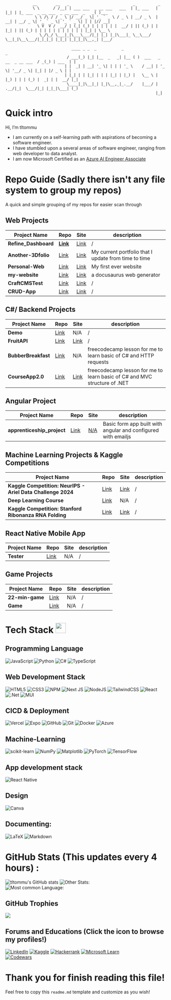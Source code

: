 ```

            __        __   _                            _          _
            \ \      / /__| | ___ ___  _ __ ___   ___  | |_ ___   | |_| | |_ ___  _ __ ___  _ __ ___  _   _( )___  
             \ \ /\ / / _ \ |/ __/ _ \| '_ ` _ \ / _ \ | __/ _ \  | __| | __/ _ \| '_ ` _ \| '_ ` _ \| | | |// __|  
              \ V  V /  __/ | (_| (_) | | | | | |  __/ | || (_) | | |_| | || (_) | | | | | | | | | | | |_| | \__ \
               \_/\_/ \___|_|\___\___/|_| |_| |_|\___|_ \__\___/   \__|_|\__\___/|_|_|_| |_|_| |_|_|_|\__,_| |___/

                             ____ _ _  _           _                                              _                      
                           / ___(_) |_| |__  _   _| |__ ( )  ___   _ __  _ __ ___  / _(_) | ___  | |                     
                          | |  _| | __| '_ \| | | | '_ \    / __| | '_ \| '__/ _ \| |_| | |/ _ \ | |                   
                          | |_| | | |_| | | | |_| | |_) |   \__ \ | |_) | | | (_) |  _| | |  __/ |_|                  
                           \____|_|\__|_| |_|\__,_|_.__/    |___/ | .__/|_|  \___/|_| |_|_|\___| (_) 
                                                                  |_|                                                                                 
```                             

# Quick intro
  Hi, I’m tltommu
- I am currently on a self-learning path with aspirations of becoming a software engineer.
- I have stumbled upon a several areas of software engineer, ranging from web developer to data analyst.
- I am now Microsoft Certified as an [Azure AI Engineer Associate](https://learn.microsoft.com/en-us/users/tommylam-7630/credentials/3665946c5028ef01)

# Repo Guide (Sadly there isn't any file system to group my repos)
A quick and simple grouping of my repos for easier scan through 

## Web Projects

| Project Name   | Repo | Site | description |
| --------| ------- | ------- | -------|
|**Refine_Dashboard** | **[Link](https://github.com/tltommu/refine_Dashboard)** | [Link](https://refine-dashboard-drab.vercel.app) | /
|**Another-3Dfolio**| [Link](https://github.com/tltommu/Another-3Dfolio) | [Link](https://another-3-dfolio.vercel.app/) | My current portfolio that I update from time to time
|**Personal-Web**| [Link](https://github.com/tltommu/Personal-web) | [Link](https://thankful-bay-095d2a003.3.azurestaticapps.net) | My first ever website
|**my-website** | [Link](https://github.com/tltommu/my-website) | [Link](my-website-eight-rho.vercel.app) | a docusaurus web generator
|**CraftCMSTest**| [Link](https://github.com/tltommu/CraftCMSTest) | [Link](https://craft-cms-test.vercel.app/) | /
|**CRUD-App**| [Link](https://github.com/tltommu/CRUD-App) |[Link](https://yellow-sky-094200410.4.azurestaticapps.net/) | /

## C#/ Backend Projects

| Project Name   | Repo | Site | description |
| --------| ------- | ------- | -------|
|**Demo** | [Link](https://github.com/tltommu/Demo)| N/A | /
|**FruitAPI** |[Link](https://github.com/tltommu/FruitAPI) | [Link](https://fruitapi2.azurewebsites.net/swagger) | /
|**BubberBreakfast**  |[Link](https://github.com/tltommu/BubberBreakfast) | N/A | freecodecamp lesson for me to learn basic of C# and HTTP requests
|**CourseApp2.0** |[Link](https://github.com/tltommu/CourseApp2.0/) | [Link](https://courseapp2020250402024208.azurewebsites.net/) | freecodecamp lesson for me to learn basic of C# and MVC structure of .NET

## Angular Project

| Project Name   | Repo | Site | description |
| --------| ------- | ------- | ----|
|**apprenticeship_project**  | [Link](https://github.com/tltommu/apprenticeship_project)| [N/A ](https://apprenticeship-project.vercel.app/) | Basic form app built with angular and configured with emailjs



## Machine Learning Projects & Kaggle Competitions
| Project Name   | Repo | Site | description |
| --------| ------- | ------- | ------- |
|**Kaggle Competition: NeurIPS - Ariel Data Challenge 2024** | [Link](https://github.com/tltommu/NeurIPS)| [Link](https://www.kaggle.com/competitions/ariel-data-challenge-2024) | /
|**Deep Learning Course**| [Link](https://github.com/tltommu/Deep-learning-course) | N/A | /
|**Kaggle Competition: Stanford Ribonanza RNA Folding**| [Link](https://github.com/tltommu/RNA-Starter) | [Link](https://www.kaggle.com/competitions/stanford-ribonanza-rna-folding) | /

## React Native Mobile App

| Project Name   | Repo | Site | description |
| --------| ------- | ------- | ------- |
| **Tester** | [Link](https://github.com/tltommu/Tester) | N/A  | /

## Game Projects
| Project Name   | Repo | Site | description |
| --------| ------- | ------- | ------- |
| **22-min-game** | [Link](https://github.com/tltommu/22-min-game) | N/A  | /
| **Game** | [Link](https://github.com/tltommu/Game) | N/A  | /

# Tech Stack <img src = "https://media2.giphy.com/media/QssGEmpkyEOhBCb7e1/giphy.gif?cid=ecf05e47a0n3gi1bfqntqmob8g9aid1oyj2wr3ds3mg700bl&rid=giphy.gif" width = 32px> 

## Programming Language
![JavaScript](https://img.shields.io/badge/javascript-%23323330.svg?style=for-the-badge&logo=javascript&logoColor=%23F7DF1E) 
![Python](https://img.shields.io/badge/python-3670A0?style=for-the-badge&logo=python&logoColor=ffdd54) 
![C#](https://img.shields.io/badge/c%23-%23239120.svg?style=for-the-badge&logo=csharp&logoColor=white) 
![TypeScript](https://img.shields.io/badge/typescript-%23007ACC.svg?style=for-the-badge&logo=typescript&logoColor=white)

##  Web Development Stack
![HTML5](https://img.shields.io/badge/html5-%23E34F26.svg?style=for-the-badge&logo=html5&logoColor=white) 
![CSS3](https://img.shields.io/badge/css3-%231572B6.svg?style=for-the-badge&logo=css3&logoColor=white) 
![NPM](https://img.shields.io/badge/NPM-%23000000.svg?style=for-the-badge&logo=npm&logoColor=white) 
![Next JS](https://img.shields.io/badge/Next-black?style=for-the-badge&logo=next.js&logoColor=white) 
![NodeJS](https://img.shields.io/badge/node.js-6DA55F?style=for-the-badge&logo=node.js&logoColor=white) 
![TailwindCSS](https://img.shields.io/badge/tailwindcss-%2338B2AC.svg?style=for-the-badge&logo=tailwind-css&logoColor=white) 
![React](https://img.shields.io/badge/react-%2320232a.svg?style=for-the-badge&logo=react&logoColor=%2361DAFB) 
![.Net](https://img.shields.io/badge/.NET-5C2D91?style=for-the-badge&logo=.net&logoColor=white) 
![MUI](https://img.shields.io/badge/MUI-%230081CB.svg?style=for-the-badge&logo=mui&logoColor=white)

## CICD & Deployment
![Vercel](https://img.shields.io/badge/vercel-%23000000.svg?style=for-the-badge&logo=vercel&logoColor=white) 
![Expo](https://img.shields.io/badge/expo-1C1E24?style=for-the-badge&logo=expo&logoColor=#D04A37) 
![GitHub](https://img.shields.io/badge/github-%23121011.svg?style=for-the-badge&logo=github&logoColor=white)
![Git](https://img.shields.io/badge/git-%23F05033.svg?style=for-the-badge&logo=git&logoColor=white)
![Docker](https://img.shields.io/badge/docker-%230db7ed.svg?style=for-the-badge&logo=docker&logoColor=white) 
![Azure](https://img.shields.io/badge/azure-%230072C6.svg?style=for-the-badge&logo=microsoftazure&logoColor=white) 

## Machine-Learning
![scikit-learn](https://img.shields.io/badge/scikit--learn-%23F7931E.svg?style=for-the-badge&logo=scikit-learn&logoColor=white) 
![NumPy](https://img.shields.io/badge/numpy-%23013243.svg?style=for-the-badge&logo=numpy&logoColor=white) 
![Matplotlib](https://img.shields.io/badge/Matplotlib-%23ffffff.svg?style=for-the-badge&logo=Matplotlib&logoColor=black) 
![PyTorch](https://img.shields.io/badge/PyTorch-%23EE4C2C.svg?style=for-the-badge&logo=PyTorch&logoColor=white) 
![TensorFlow](https://img.shields.io/badge/TensorFlow-%23FF6F00.svg?style=for-the-badge&logo=TensorFlow&logoColor=white) 

##  App development stack
![React Native](https://img.shields.io/badge/react_native-%2320232a.svg?style=for-the-badge&logo=react&logoColor=%2361DAFB) 

##  Design
![Canva](https://img.shields.io/badge/Canva-%2300C4CC.svg?style=for-the-badge&logo=Canva&logoColor=white)  

## Documenting:
 ![LaTeX](https://img.shields.io/badge/latex-%23008080.svg?style=for-the-badge&logo=latex&logoColor=white) 	![Markdown](https://img.shields.io/badge/markdown-%23000000.svg?style=for-the-badge&logo=markdown&logoColor=white)

# GitHub Stats (This updates every 4 hours) :
![tltommu's GitHub stats](https://github-readme-stats.vercel.app/api?username=tltommu&show_icons=true&theme=transparent)
![Other Stats:](https://github-readme-streak-stats.herokuapp.com/?user=tltommu&theme=radical&hide_border=false)<br/>
![Most common Language:](https://github-readme-stats.vercel.app/api/top-langs/?username=tltommu&theme=radical&hide_border=false&include_all_commits=false&count_private=false&layout=compact)

## GitHub Trophies
![](https://github-profile-trophy.vercel.app/?username=tltommu&theme=discord&no-frame=false&no-bg=false&margin-w=4)


## Forums and Educations (Click the icon to browse my profiles!)
[![LinkedIn](https://img.shields.io/badge/linkedin-%230077B5.svg?style=for-the-badge&logo=linkedin&logoColor=white)](https://www.linkedin.com/in/tommy-lam-a9579524a/)
[![Kaggle](https://img.shields.io/badge/Kaggle-035a7d?style=for-the-badge&logo=kaggle&logoColor=white)](https://www.kaggle.com/tltommu)
[![Hackerrank](https://img.shields.io/badge/-Hackerrank-2EC866?style=for-the-badge&logo=HackerRank&logoColor=white)](https://www.hackerrank.com/profile/tommylam121223)
[![Microsoft Learn](https://img.shields.io/badge/Microsoft_Learn-258ffa?style=for-the-badge&logo=microsoft&logoColor=white)](https://learn.microsoft.com/en-us/users/tommylam-7630/transcript/7x09iw2055r9wn7) \
[![Codewars](https://www.codewars.com/users/tltommu/badges/micro)](https://www.codewars.com/users/tltommu)

# Thank you for finish reading this file!
Feel free to copy this `readme.md` template and customize as you wish! 


